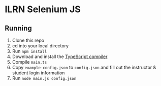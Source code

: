 # ILRN Selenium JS
## Running
1. Clone this repo
2. cd into your local directory
3. Run `npm install`
4. Download and install the [TypeScript compiler](https://www.typescriptlang.org/)
5. Compile `main.ts`
6. Copy `example-config.json` to `config.json` and fill out the instructor & student login information
7. Run `node main.js config.json`
